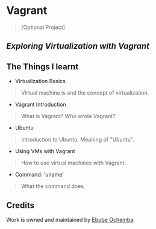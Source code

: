 # Vagrant
> [Optional Project]

## _Exploring Virtualization with Vagrant_

## The Things I learnt

- Virtualization Basics
> Virtual machine is and the concept of virtualization.
- Vagrant Introduction
> What is Vagrant? Who wrote Vagrant?
- Ubuntu
> Introduction to Ubuntu, Meaning of "Ubuntu".
- Using VMs with Vagrant
> How to use virtual machines with Vagrant.
- Command: 'uname'
> What the command does.

## Credits

Work is owned and maintained by [Ebube Ochemba](https://twitter.com/ebube116).

